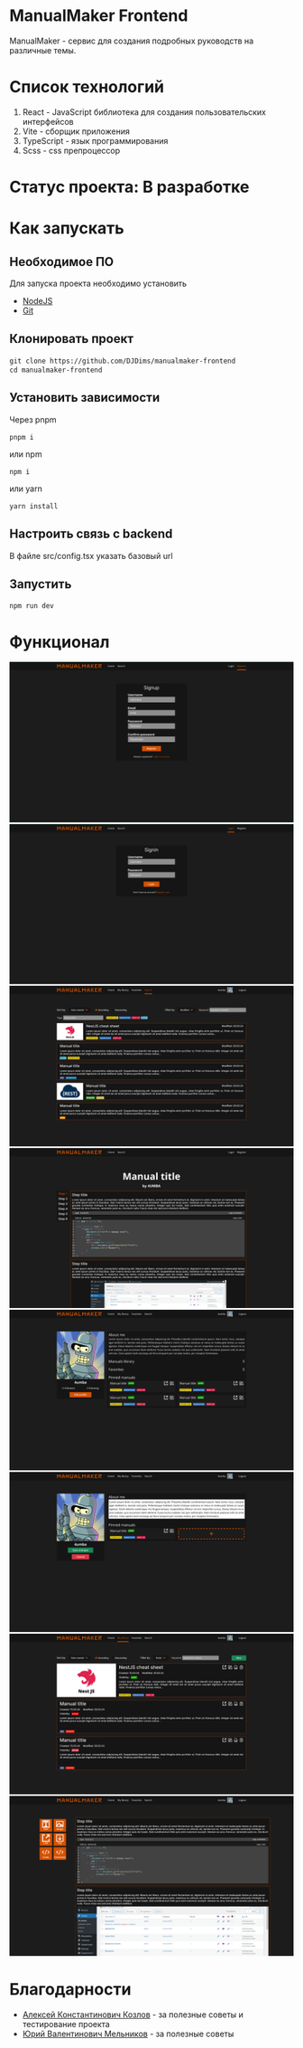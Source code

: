 # ManualMaker Frontend
ManualMaker - сервис для создания подробных руководств на различные темы.

# Список технологий
1. React - JavaScript библиотека для создания пользовательских интерфейсов
2. Vite - сборщик приложения
3. TypeScript - язык программирования
4. Scss - css препроцессор

# Статус проекта: В разработке

# Как запускать
## Необходимое ПО
Для запуска проекта необходимо установить 
- [NodeJS](https://nodejs.org/en/download)
- [Git](https://git-scm.com/downloads)

## Клонировать проект
```
git clone https://github.com/DJDims/manualmaker-frontend
cd manualmaker-frontend
```

## Установить зависимости
Через pnpm
```
pnpm i
```

или npm
```
npm i
```

или yarn
```
yarn install
```

## Настроить связь с backend
В файле src/config.tsx указать базовый url

## Запустить
```
npm run dev
```

# Функционал
![Форма регистрации](public/register.png)
![Форма входа](public/login.png)
![Поиск руководств](public/search.png)
![Просмотр руководства](public/view_manual.png)
![Мой профиль](public/profile.png)
![Редактирование профиля](public/edit_profile.png)
![Моя библиотека руководств](public/library.png)
![Редактирование руководства](public/edit_manual.png)

# Благодарности
- [Алексей Константинович Козлов](https://github.com/MiFista01) - за полезные советы и тестирование проекта
- [Юрий Валентинович Мельников](https://github.com/Dew25) - за полезные советы
